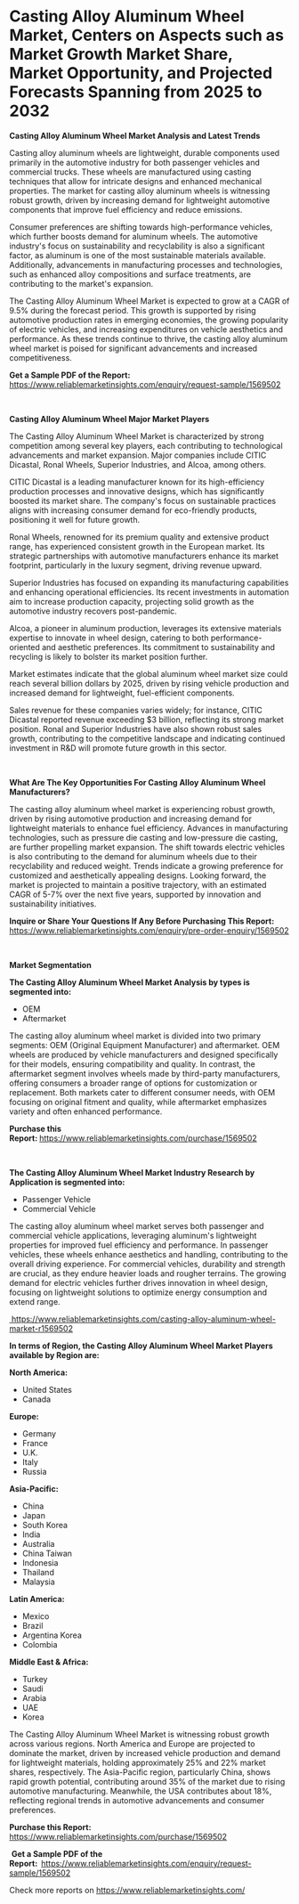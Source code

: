 <p><h1>Casting Alloy Aluminum Wheel Market, Centers on Aspects such as Market Growth Market Share, Market Opportunity, and Projected Forecasts Spanning from 2025 to 2032</h1></p><p><strong>Casting Alloy Aluminum Wheel Market Analysis and Latest Trends</strong></p>
<p><p>Casting alloy aluminum wheels are lightweight, durable components used primarily in the automotive industry for both passenger vehicles and commercial trucks. These wheels are manufactured using casting techniques that allow for intricate designs and enhanced mechanical properties. The market for casting alloy aluminum wheels is witnessing robust growth, driven by increasing demand for lightweight automotive components that improve fuel efficiency and reduce emissions.</p><p>Consumer preferences are shifting towards high-performance vehicles, which further boosts demand for aluminum wheels. The automotive industry's focus on sustainability and recyclability is also a significant factor, as aluminum is one of the most sustainable materials available. Additionally, advancements in manufacturing processes and technologies, such as enhanced alloy compositions and surface treatments, are contributing to the market's expansion.</p><p>The Casting Alloy Aluminum Wheel Market is expected to grow at a CAGR of 9.5% during the forecast period. This growth is supported by rising automotive production rates in emerging economies, the growing popularity of electric vehicles, and increasing expenditures on vehicle aesthetics and performance. As these trends continue to thrive, the casting alloy aluminum wheel market is poised for significant advancements and increased competitiveness.</p></p>
<p><strong>Get a Sample PDF of the Report:&nbsp;</strong> <a href="https://www.reliablemarketinsights.com/enquiry/request-sample/1569502?utm_campaign=3011&utm_medium=2&utm_source=Github&utm_content=ia&utm_term=25032025&utm_id=casting-alloy-aluminum-wheel">https://www.reliablemarketinsights.com/enquiry/request-sample/1569502</a></p>
<p>&nbsp;</p>
<p><strong>Casting Alloy Aluminum Wheel Major Market Players</strong></p>
<p><p>The Casting Alloy Aluminum Wheel Market is characterized by strong competition among several key players, each contributing to technological advancements and market expansion. Major companies include CITIC Dicastal, Ronal Wheels, Superior Industries, and Alcoa, among others.</p><p>CITIC Dicastal is a leading manufacturer known for its high-efficiency production processes and innovative designs, which has significantly boosted its market share. The company's focus on sustainable practices aligns with increasing consumer demand for eco-friendly products, positioning it well for future growth.</p><p>Ronal Wheels, renowned for its premium quality and extensive product range, has experienced consistent growth in the European market. Its strategic partnerships with automotive manufacturers enhance its market footprint, particularly in the luxury segment, driving revenue upward.</p><p>Superior Industries has focused on expanding its manufacturing capabilities and enhancing operational efficiencies. Its recent investments in automation aim to increase production capacity, projecting solid growth as the automotive industry recovers post-pandemic.</p><p>Alcoa, a pioneer in aluminum production, leverages its extensive materials expertise to innovate in wheel design, catering to both performance-oriented and aesthetic preferences. Its commitment to sustainability and recycling is likely to bolster its market position further.</p><p>Market estimates indicate that the global aluminum wheel market size could reach several billion dollars by 2025, driven by rising vehicle production and increased demand for lightweight, fuel-efficient components. </p><p>Sales revenue for these companies varies widely; for instance, CITIC Dicastal reported revenue exceeding $3 billion, reflecting its strong market position. Ronal and Superior Industries have also shown robust sales growth, contributing to the competitive landscape and indicating continued investment in R&D will promote future growth in this sector.</p></p>
<p>&nbsp;</p>
<p><strong>What Are The Key Opportunities For Casting Alloy Aluminum Wheel Manufacturers?</strong></p>
<p><p>The casting alloy aluminum wheel market is experiencing robust growth, driven by rising automotive production and increasing demand for lightweight materials to enhance fuel efficiency. Advances in manufacturing technologies, such as pressure die casting and low-pressure die casting, are further propelling market expansion. The shift towards electric vehicles is also contributing to the demand for aluminum wheels due to their recyclability and reduced weight. Trends indicate a growing preference for customized and aesthetically appealing designs. Looking forward, the market is projected to maintain a positive trajectory, with an estimated CAGR of 5-7% over the next five years, supported by innovation and sustainability initiatives.</p></p>
<p><strong>Inquire or Share Your Questions If Any Before Purchasing This Report:</strong> <a href="https://www.reliablemarketinsights.com/enquiry/pre-order-enquiry/1569502?utm_campaign=3011&utm_medium=2&utm_source=Github&utm_content=ia&utm_term=25032025&utm_id=casting-alloy-aluminum-wheel">https://www.reliablemarketinsights.com/enquiry/pre-order-enquiry/1569502</a></p>
<p>&nbsp;</p>
<p><strong>Market Segmentation</strong></p>
<p><strong>The Casting Alloy Aluminum Wheel Market Analysis by types is segmented into:</strong></p>
<p><ul><li>OEM</li><li>Aftermarket</li></ul></p>
<p><p>The casting alloy aluminum wheel market is divided into two primary segments: OEM (Original Equipment Manufacturer) and aftermarket. OEM wheels are produced by vehicle manufacturers and designed specifically for their models, ensuring compatibility and quality. In contrast, the aftermarket segment involves wheels made by third-party manufacturers, offering consumers a broader range of options for customization or replacement. Both markets cater to different consumer needs, with OEM focusing on original fitment and quality, while aftermarket emphasizes variety and often enhanced performance.</p></p>
<p><strong>Purchase this Report:&nbsp;</strong><a href="https://www.reliablemarketinsights.com/purchase/1569502?utm_campaign=3011&utm_medium=2&utm_source=Github&utm_content=ia&utm_term=25032025&utm_id=casting-alloy-aluminum-wheel">https://www.reliablemarketinsights.com/purchase/1569502</a></p>
<p>&nbsp;</p>
<p><strong>The Casting Alloy Aluminum Wheel Market Industry Research by Application is segmented into:</strong></p>
<p><ul><li>Passenger Vehicle</li><li>Commercial Vehicle</li></ul></p>
<p><p>The casting alloy aluminum wheel market serves both passenger and commercial vehicle applications, leveraging aluminum's lightweight properties for improved fuel efficiency and performance. In passenger vehicles, these wheels enhance aesthetics and handling, contributing to the overall driving experience. For commercial vehicles, durability and strength are crucial, as they endure heavier loads and rougher terrains. The growing demand for electric vehicles further drives innovation in wheel design, focusing on lightweight solutions to optimize energy consumption and extend range.</p></p>
<p><a href="https://www.reliablemarketinsights.com/casting-alloy-aluminum-wheel-market-r1569502?utm_campaign=3011&utm_medium=2&utm_source=Github&utm_content=ia&utm_term=25032025&utm_id=casting-alloy-aluminum-wheel">&nbsp;https://www.reliablemarketinsights.com/casting-alloy-aluminum-wheel-market-r1569502</a></p>
<p><strong>In terms of Region, the Casting Alloy Aluminum Wheel Market Players available by Region are:</strong></p>
<p>
    <p> <strong> North America: </strong>
        <ul>
            <li>United States</li>
            <li>Canada</li>
        </ul>
        </p> 
    <p> <strong> Europe: </strong>
        <ul>
            <li>Germany</li>
            <li>France</li>
            <li>U.K.</li>
            <li>Italy</li>
            <li>Russia</li>
        </ul>
        </p> 
    <p> <strong> Asia-Pacific: </strong>
        <ul>
            <li>China</li>
            <li>Japan</li>
            <li>South Korea</li>
            <li>India</li>
            <li>Australia</li>
            <li>China Taiwan</li>
            <li>Indonesia</li>
            <li>Thailand</li>
            <li>Malaysia</li>
        </ul>
        </p> 
    <p> <strong> Latin America: </strong>
        <ul>
            <li>Mexico</li>
            <li>Brazil</li>
            <li>Argentina Korea</li>
            <li>Colombia</li>
        </ul>
        </p> 
    <p> <strong> Middle East & Africa: </strong>
        <ul>
            <li>Turkey</li>
            <li>Saudi</li>
            <li>Arabia</li>
            <li>UAE</li>
            <li>Korea</li>
        </ul>
    </p>
    </p>
<p><p>The Casting Alloy Aluminum Wheel Market is witnessing robust growth across various regions. North America and Europe are projected to dominate the market, driven by increased vehicle production and demand for lightweight materials, holding approximately 25% and 22% market shares, respectively. The Asia-Pacific region, particularly China, shows rapid growth potential, contributing around 35% of the market due to rising automotive manufacturing. Meanwhile, the USA contributes about 18%, reflecting regional trends in automotive advancements and consumer preferences.</p></p>
<p><strong>Purchase this Report: </strong><a href="https://www.reliablemarketinsights.com/purchase/1569502?utm_campaign=3011&utm_medium=2&utm_source=Github&utm_content=ia&utm_term=25032025&utm_id=casting-alloy-aluminum-wheel">https://www.reliablemarketinsights.com/purchase/1569502</a></p>
<p>&nbsp;<strong>Get a Sample PDF of the Report:&nbsp;&nbsp;</strong><a href="https://www.reliablemarketinsights.com/enquiry/request-sample/1569502?utm_campaign=3011&utm_medium=2&utm_source=Github&utm_content=ia&utm_term=25032025&utm_id=casting-alloy-aluminum-wheel">https://www.reliablemarketinsights.com/enquiry/request-sample/1569502</a></p>
<p><strong></strong></p>
<p>Check more reports on <a href="https://www.reliablemarketinsights.com/?utm_campaign=3011&utm_medium=2&utm_source=Github&utm_content=ia&utm_term=25032025&utm_id=casting-alloy-aluminum-wheel">https://www.reliablemarketinsights.com/</a></p>